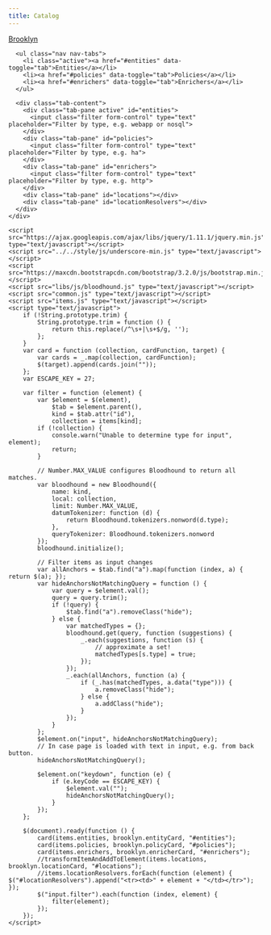```yaml
---
title: Catalog
---
```

<html lang="en">
  <head>
    <meta charset="utf-8">
    <meta http-equiv="X-UA-Compatible" content="IE=edge">
    <meta name="viewport" content="width=device-width, initial-scale=1">
    <link rel="stylesheet" href="https://maxcdn.bootstrapcdn.com/bootstrap/3.2.0/css/bootstrap.min.css">
    <link rel="stylesheet" href="items.css" type="text/css" media="screen"/>
    <title>Brooklyn Objects</title>
  </head>

  <body>
    <div id="container">
      <div id="header">
        <div id="identity">
          <a href="https://brooklyn.incubator.apache.org/" rel="home">Brooklyn</a>
        </div>
      </div>

      <ul class="nav nav-tabs">
        <li class="active"><a href="#entities" data-toggle="tab">Entities</a></li>
        <li><a href="#policies" data-toggle="tab">Policies</a></li>
        <li><a href="#enrichers" data-toggle="tab">Enrichers</a></li>
      </ul>

      <div class="tab-content">
        <div class="tab-pane active" id="entities">
          <input class="filter form-control" type="text" placeholder="Filter by type, e.g. webapp or nosql">
        </div>
        <div class="tab-pane" id="policies">
          <input class="filter form-control" type="text" placeholder="Filter by type, e.g. ha">
        </div>
        <div class="tab-pane" id="enrichers">
          <input class="filter form-control" type="text" placeholder="Filter by type, e.g. http">
        </div>
        <div class="tab-pane" id="locations"></div>
        <div class="tab-pane" id="locationResolvers"></div>
      </div>
    </div>

    <script src="https://ajax.googleapis.com/ajax/libs/jquery/1.11.1/jquery.min.js" type="text/javascript"></script>
    <script src="../../style/js/underscore-min.js" type="text/javascript"></script>
    <script src="https://maxcdn.bootstrapcdn.com/bootstrap/3.2.0/js/bootstrap.min.js"></script>
    <script src="libs/js/bloodhound.js" type="text/javascript"></script>
    <script src="common.js" type="text/javascript"></script>
    <script src="items.js" type="text/javascript"></script>
    <script type="text/javascript">
        if (!String.prototype.trim) {
            String.prototype.trim = function () {
                return this.replace(/^\s+|\s+$/g, '');
            };
        }
        var card = function (collection, cardFunction, target) {
            var cards = _.map(collection, cardFunction);
            $(target).append(cards.join(""));
        };
        var ESCAPE_KEY = 27;

        var filter = function (element) {
            var $element = $(element),
                $tab = $element.parent(),
                kind = $tab.attr("id"),
                collection = items[kind];
            if (!collection) {
                console.warn("Unable to determine type for input", element);
                return;
            }

            // Number.MAX_VALUE configures Bloodhound to return all matches.
            var bloodhound = new Bloodhound({
                name: kind,
                local: collection,
                limit: Number.MAX_VALUE,
                datumTokenizer: function (d) {
                    return Bloodhound.tokenizers.nonword(d.type);
                },
                queryTokenizer: Bloodhound.tokenizers.nonword
            });
            bloodhound.initialize();

            // Filter items as input changes
            var allAnchors = $tab.find("a").map(function (index, a) { return $(a); });
            var hideAnchorsNotMatchingQuery = function () {
                var query = $element.val();
                query = query.trim();
                if (!query) {
                    $tab.find("a").removeClass("hide");
                } else {
                    var matchedTypes = {};
                    bloodhound.get(query, function (suggestions) {
                        _.each(suggestions, function (s) {
                            // approximate a set!
                            matchedTypes[s.type] = true;
                        });
                    });
                    _.each(allAnchors, function (a) {
                        if (_.has(matchedTypes, a.data("type"))) {
                            a.removeClass("hide");
                        } else {
                            a.addClass("hide");
                        }
                    });
                }
            };
            $element.on("input", hideAnchorsNotMatchingQuery);
            // In case page is loaded with text in input, e.g. from back button.
            hideAnchorsNotMatchingQuery();

            $element.on("keydown", function (e) {
                if (e.keyCode == ESCAPE_KEY) {
                    $element.val("");
                    hideAnchorsNotMatchingQuery();
                }
            });
        };

        $(document).ready(function () {
            card(items.entities, brooklyn.entityCard, "#entities");
            card(items.policies, brooklyn.policyCard, "#policies");
            card(items.enrichers, brooklyn.enricherCard, "#enrichers");
            //transformItemAndAddToElement(items.locations, brooklyn.locationCard, "#locations");
            //items.locationResolvers.forEach(function (element) { $("#locationResolvers").append("<tr><td>" + element + "</td></tr>"); });
            $("input.filter").each(function (index, element) {
                filter(element);
            });
        });
    </script>
  </body>
</html>
